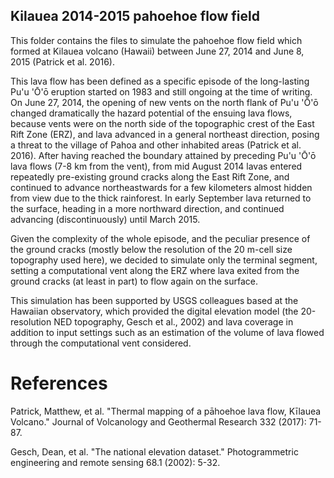 ## Kilauea 2014-2015 pahoehoe flow field

This folder contains the files to simulate the pahoehoe flow field which formed at Kilauea volcano (Hawaii) between June 27, 2014 and June 8, 2015 (Patrick et al. 2016). 

This lava flow has been defined as a specific episode of the long-lasting Pu'u 'Ō'ō eruption started on 1983 and still ongoing at the time of writing. On June 27, 2014, the opening of new vents on the north flank of Pu'u 'Ō'ō changed dramatically the hazard potential of the ensuing lava flows, because vents were on the north side of the topographic crest of the East Rift Zone (ERZ), and lava advanced in a general northeast direction, posing a threat to the village of Pahoa and other inhabited areas (Patrick et al. 2016). After having reached the boundary attained by preceding Pu'u 'Ō'ō lava flows (7-8 km from the vent), from mid August 2014 lavas entered repeatedly pre-existing ground cracks along the East Rift Zone, and continued to advance northeastwards for a few kilometers almost hidden from view due to the thick rainforest. In early September lava returned to the surface, heading in a more northward direction, and continued advancing (discontinuously) until March 2015. 

Given the complexity of the whole episode, and the peculiar presence of the ground cracks (mostly below the resolution of the 20 m-cell size topography used here), we decided to simulate only the terminal segment, setting a computational vent along the ERZ where lava exited from the ground cracks (at least in part) to flow again on the surface. 

This simulation has been supported by USGS colleagues based at the Hawaiian observatory, which provided the digital elevation model (the 20-resolution NED topography, Gesch et al., 2002) and lava coverage in addition to input settings such as an estimation of the volume of lava flowed through the computational vent considered.


# References

Patrick, Matthew, et al. "Thermal mapping of a pāhoehoe lava flow, Kīlauea Volcano." Journal of Volcanology and Geothermal Research 332 (2017): 71-87.

Gesch, Dean, et al. "The national elevation dataset." Photogrammetric engineering and remote sensing 68.1 (2002): 5-32.
